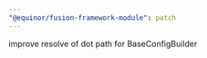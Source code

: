 ```yaml
---
"@equinor/fusion-framework-module": patch
---
```


improve resolve of dot path for BaseConfigBuilder
